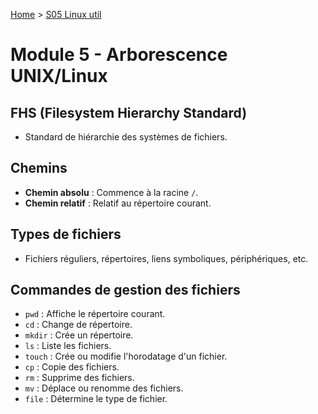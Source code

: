 [Home](https://github.com/Addleo/TSSR/tree/main) > [S05 Linux util](https://github.com/Addleo/TSSR/tree/S05-Linux_util)  
  
# Module 5 - Arborescence UNIX/Linux

## FHS (Filesystem Hierarchy Standard)
- Standard de hiérarchie des systèmes de fichiers.

## Chemins
- **Chemin absolu** : Commence à la racine `/`.
- **Chemin relatif** : Relatif au répertoire courant.

## Types de fichiers
- Fichiers réguliers, répertoires, liens symboliques, périphériques, etc.

## Commandes de gestion des fichiers
- `pwd` : Affiche le répertoire courant.
- `cd` : Change de répertoire.
- `mkdir` : Crée un répertoire.
- `ls` : Liste les fichiers.
- `touch` : Crée ou modifie l'horodatage d'un fichier.
- `cp` : Copie des fichiers.
- `rm` : Supprime des fichiers.
- `mv` : Déplace ou renomme des fichiers.
- `file` : Détermine le type de fichier.

